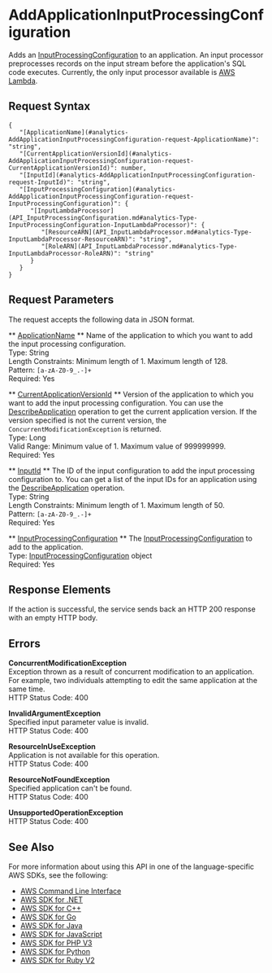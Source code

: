 # AddApplicationInputProcessingConfiguration<a name="API_AddApplicationInputProcessingConfiguration"></a>

Adds an [InputProcessingConfiguration](API_InputProcessingConfiguration.md) to an application\. An input processor preprocesses records on the input stream before the application's SQL code executes\. Currently, the only input processor available is [AWS Lambda](https://aws.amazon.com/documentation/lambda/)\.

## Request Syntax<a name="API_AddApplicationInputProcessingConfiguration_RequestSyntax"></a>

```
{
   "[ApplicationName](#analytics-AddApplicationInputProcessingConfiguration-request-ApplicationName)": "string",
   "[CurrentApplicationVersionId](#analytics-AddApplicationInputProcessingConfiguration-request-CurrentApplicationVersionId)": number,
   "[InputId](#analytics-AddApplicationInputProcessingConfiguration-request-InputId)": "string",
   "[InputProcessingConfiguration](#analytics-AddApplicationInputProcessingConfiguration-request-InputProcessingConfiguration)": { 
      "[InputLambdaProcessor](API_InputProcessingConfiguration.md#analytics-Type-InputProcessingConfiguration-InputLambdaProcessor)": { 
         "[ResourceARN](API_InputLambdaProcessor.md#analytics-Type-InputLambdaProcessor-ResourceARN)": "string",
         "[RoleARN](API_InputLambdaProcessor.md#analytics-Type-InputLambdaProcessor-RoleARN)": "string"
      }
   }
}
```

## Request Parameters<a name="API_AddApplicationInputProcessingConfiguration_RequestParameters"></a>

The request accepts the following data in JSON format\.

 ** [ApplicationName](#API_AddApplicationInputProcessingConfiguration_RequestSyntax) **   <a name="analytics-AddApplicationInputProcessingConfiguration-request-ApplicationName"></a>
Name of the application to which you want to add the input processing configuration\.  
Type: String  
Length Constraints: Minimum length of 1\. Maximum length of 128\.  
Pattern: `[a-zA-Z0-9_.-]+`   
Required: Yes

 ** [CurrentApplicationVersionId](#API_AddApplicationInputProcessingConfiguration_RequestSyntax) **   <a name="analytics-AddApplicationInputProcessingConfiguration-request-CurrentApplicationVersionId"></a>
Version of the application to which you want to add the input processing configuration\. You can use the [DescribeApplication](API_DescribeApplication.md) operation to get the current application version\. If the version specified is not the current version, the `ConcurrentModificationException` is returned\.  
Type: Long  
Valid Range: Minimum value of 1\. Maximum value of 999999999\.  
Required: Yes

 ** [InputId](#API_AddApplicationInputProcessingConfiguration_RequestSyntax) **   <a name="analytics-AddApplicationInputProcessingConfiguration-request-InputId"></a>
The ID of the input configuration to add the input processing configuration to\. You can get a list of the input IDs for an application using the [DescribeApplication](API_DescribeApplication.md) operation\.  
Type: String  
Length Constraints: Minimum length of 1\. Maximum length of 50\.  
Pattern: `[a-zA-Z0-9_.-]+`   
Required: Yes

 ** [InputProcessingConfiguration](#API_AddApplicationInputProcessingConfiguration_RequestSyntax) **   <a name="analytics-AddApplicationInputProcessingConfiguration-request-InputProcessingConfiguration"></a>
The [InputProcessingConfiguration](API_InputProcessingConfiguration.md) to add to the application\.  
Type: [InputProcessingConfiguration](API_InputProcessingConfiguration.md) object  
Required: Yes

## Response Elements<a name="API_AddApplicationInputProcessingConfiguration_ResponseElements"></a>

If the action is successful, the service sends back an HTTP 200 response with an empty HTTP body\.

## Errors<a name="API_AddApplicationInputProcessingConfiguration_Errors"></a>

 **ConcurrentModificationException**   
Exception thrown as a result of concurrent modification to an application\. For example, two individuals attempting to edit the same application at the same time\.  
HTTP Status Code: 400

 **InvalidArgumentException**   
Specified input parameter value is invalid\.  
HTTP Status Code: 400

 **ResourceInUseException**   
Application is not available for this operation\.  
HTTP Status Code: 400

 **ResourceNotFoundException**   
Specified application can't be found\.  
HTTP Status Code: 400

 **UnsupportedOperationException**   
HTTP Status Code: 400

## See Also<a name="API_AddApplicationInputProcessingConfiguration_SeeAlso"></a>

For more information about using this API in one of the language\-specific AWS SDKs, see the following:
+  [AWS Command Line Interface](https://docs.aws.amazon.com/goto/aws-cli/kinesisanalytics-2015-08-14/AddApplicationInputProcessingConfiguration) 
+  [AWS SDK for \.NET](https://docs.aws.amazon.com/goto/DotNetSDKV3/kinesisanalytics-2015-08-14/AddApplicationInputProcessingConfiguration) 
+  [AWS SDK for C\+\+](https://docs.aws.amazon.com/goto/SdkForCpp/kinesisanalytics-2015-08-14/AddApplicationInputProcessingConfiguration) 
+  [AWS SDK for Go](https://docs.aws.amazon.com/goto/SdkForGoV1/kinesisanalytics-2015-08-14/AddApplicationInputProcessingConfiguration) 
+  [AWS SDK for Java](https://docs.aws.amazon.com/goto/SdkForJava/kinesisanalytics-2015-08-14/AddApplicationInputProcessingConfiguration) 
+  [AWS SDK for JavaScript](https://docs.aws.amazon.com/goto/AWSJavaScriptSDK/kinesisanalytics-2015-08-14/AddApplicationInputProcessingConfiguration) 
+  [AWS SDK for PHP V3](https://docs.aws.amazon.com/goto/SdkForPHPV3/kinesisanalytics-2015-08-14/AddApplicationInputProcessingConfiguration) 
+  [AWS SDK for Python](https://docs.aws.amazon.com/goto/boto3/kinesisanalytics-2015-08-14/AddApplicationInputProcessingConfiguration) 
+  [AWS SDK for Ruby V2](https://docs.aws.amazon.com/goto/SdkForRubyV2/kinesisanalytics-2015-08-14/AddApplicationInputProcessingConfiguration) 